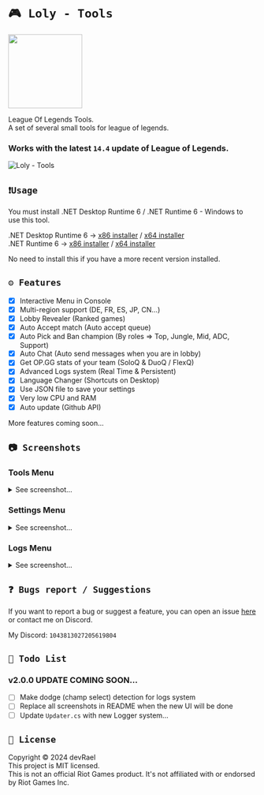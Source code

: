﻿# `🎮 Loly - Tools`

<img src="https://i.imgur.com/irDTPDC.png" width="150" alt=""/>

League Of Legends Tools.<br>
A set of several small tools for league of legends.

### Works with the latest `14.4` update of League of Legends.

![Loly - Tools](https://i.imgur.com/8o9dfBC.png)

## `❗Usage`

You must install .NET Desktop Runtime 6 / .NET Runtime 6 - Windows to use this tool.

.NET Desktop Runtime 6 -> [x86 installer](https://dotnet.microsoft.com/en-us/download/dotnet/thank-you/runtime-desktop-6.0.16-windows-x86-installer) / [x64 installer](https://dotnet.microsoft.com/en-us/download/dotnet/thank-you/runtime-desktop-6.0.16-windows-x64-installer)<br>
.NET Runtime 6 -> [x86 installer](https://dotnet.microsoft.com/en-us/download/dotnet/thank-you/runtime-6.0.16-windows-x86-installer) / [x64 installer](https://dotnet.microsoft.com/en-us/download/dotnet/thank-you/runtime-6.0.16-windows-x64-installer)

No need to install this if you have a more recent version installed.

## `⚙️ Features`

- [x] Interactive Menu in Console
- [x] Multi-region support (DE, FR, ES, JP, CN...)
- [x] Lobby Revealer (Ranked games)
- [x] Auto Accept match (Auto accept queue)
- [x] Auto Pick and Ban champion (By roles => Top, Jungle, Mid, ADC, Support)
- [x] Auto Chat (Auto send messages when you are in lobby)
- [x] Get OP.GG stats of your team (SoloQ & DuoQ / FlexQ)
- [x] Advanced Logs system (Real Time & Persistent)
- [x] Language Changer (Shortcuts on Desktop)
- [x] Use JSON file to save your settings
- [x] Very low CPU and RAM 
- [x] Auto update (Github API)

More features coming soon...

## `📷 Screenshots`

### Tools Menu

<details>
<summary>See screenshot...</summary>
<img src="https://i.imgur.com/Dnmqt3Y.png" alt="devRael1">
</details>

### Settings Menu

<details>
<summary>See screenshot...</summary>
<img src="https://i.imgur.com/pbCghK5.png" alt="devRael1">
</details>

### Logs Menu

<details>
<summary>See screenshot...</summary>
<img src="https://i.imgur.com/1ggLk5l.png" alt="devRael1">
</details>

## `❓ Bugs report / Suggestions`

If you want to report a bug or suggest a feature, you can open an
issue [here](https://github.com/devRael1/LolyTools/issues) or contact me on Discord.

My Discord: `1043813027205619804`

## `🧾 Todo List`

### v2.0.0 UPDATE COMING SOON...

- [ ] Make dodge (champ select) detection for logs system
- [ ] Replace all screenshots in README when the new UI will be done
- [ ] Update `Updater.cs` with new Logger system...

## `📝 License`

Copyright © 2024 devRael<br>
This project is MIT licensed.<br>
This is not an official Riot Games product. It's not affiliated with or endorsed by Riot Games Inc.
